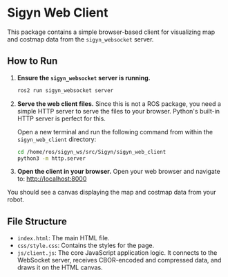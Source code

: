 # Sigyn Web Client

This package contains a simple browser-based client for visualizing map and costmap data from the `sigyn_websocket` server.

## How to Run

1.  **Ensure the `sigyn_websocket` server is running.**
    ```bash
    ros2 run sigyn_websocket server
    ```

2.  **Serve the web client files.**
    Since this is not a ROS package, you need a simple HTTP server to serve the files to your browser. Python's built-in HTTP server is perfect for this.

    Open a new terminal and run the following command from within the `sigyn_web_client` directory:
    ```bash
    cd /home/ros/sigyn_ws/src/Sigyn/sigyn_web_client
    python3 -m http.server
    ```

3.  **Open the client in your browser.**
    Open your web browser and navigate to:
    [http://localhost:8000](http://localhost:8000)

You should see a canvas displaying the map and costmap data from your robot.

## File Structure

-   `index.html`: The main HTML file.
-   `css/style.css`: Contains the styles for the page.
-   `js/client.js`: The core JavaScript application logic. It connects to the WebSocket server, receives CBOR-encoded and compressed data, and draws it on the HTML canvas.
